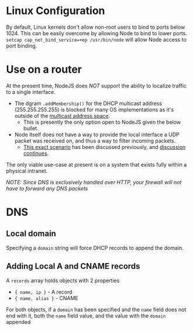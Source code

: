 # Linux Configuration

By default, Linux kernels don't allow non-root users to bind to ports below 1024.
This can be easily overcome by allowing Node to bind to lower ports.
`setcap cap_net_bind_service=+ep /usr/bin/node` will allow Node access to port binding.

# Use on a router
At the present time, NodeJS does *NOT* support the ability to localize traffic to a single interface.
+ The dgram `.addMembership()` for the DHCP multicast address (255.255.255.255) is blocked for many OS implementations as it's outside of the [multicast address space](https://www.iana.org/assignments/multicast-addresses/multicast-addresses.xhtml).
    + This is presently the only option open to NodeJS given the below bullet.
+ Node itself does not have a way to provide the local interface a UDP packet was received on, and thus a way to filter incoming packets.
    + [This exact scenario](https://github.com/nodejs/node-v0.x-archive/issues/8788#issuecomment-74446986) has been discussed previously, and [discussion continues](https://github.com/nodejs/node/issues/1649).

The only viable use-case at present is on a system that exists fully within a physical intranet.

*NOTE: Since DNS is exclusively handled over HTTP, your firewall will not have to forward any DNS packets*

# DNS
## Local domain
Specifying a `domain` string will force DHCP records to append the domain.

## Adding Local A and CNAME records
A `records` array holds objects with 2 properties
+ `{ name, ip }` - A record
+ `{ name, alias }` - CNAME

For both objects, if a `domain` has been specified and the `name` field does not end with it, both the `name` field value, and the value with the `domain` appended
